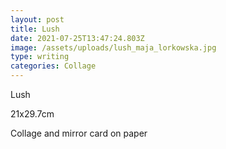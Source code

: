 ```yaml
---
layout: post
title: Lush
date: 2021-07-25T13:47:24.803Z
image: /assets/uploads/lush_maja_lorkowska.jpg
type: writing
categories: Collage
---
```

Lush

21x29.7cm

Collage and mirror card on paper